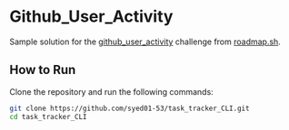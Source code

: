 

# Github_User_Activity

Sample solution for the [github_user_activity](https://roadmap.sh/projects/github-user-activity) challenge from [roadmap.sh](https://roadmap.sh/).

## How to Run

Clone the repository and run the following commands:

```bash
git clone https://github.com/syed01-53/task_tracker_CLI.git
cd task_tracker_CLI
